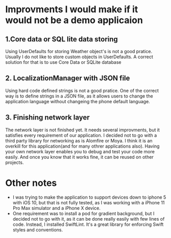 # Improvments I would make if it would not be a demo applicaion

## 1.Core data or SQL lite data storing
Using UserDefaults for storing Weather object's is not a good pratice. Usually I do not like to store custom objects in UserDefaults. A correct solution for that is to use Core Data or SQLite database

## 2. LocalizationManager with JSON file
Using hard code defined strings is not a good pratice. One of the correct way is to define strings in a JSON file, as it allows users to change the application language without changeing the phone default language.

## 3. Finishing network layer
The network layer is not finished yet. It needs several improvments, but it satisfies every requirement of our application. I decided not to go with a third party library for networking as is Alomfire or Moya. I think it is an overkill for this application(and for many othrer applications also). Having your own network layer enables you to debug and test your code more easily. And once you know that it works fine, it can be reused on other projects.

# Other notes

- I was trying to make the application to support devices down to iphone 5 with iOS 10, but that is not fully tested, as I was working with a iPhone 11 Pro Max simulator and a iPhone X device.
- One requirement was to install a pod for gradient background, but I decided not to go with it, as it can be done really easily with few lines of code. Instead, I installed SwiftLint. It's a great library for enforcing Swift styles and conventions.
